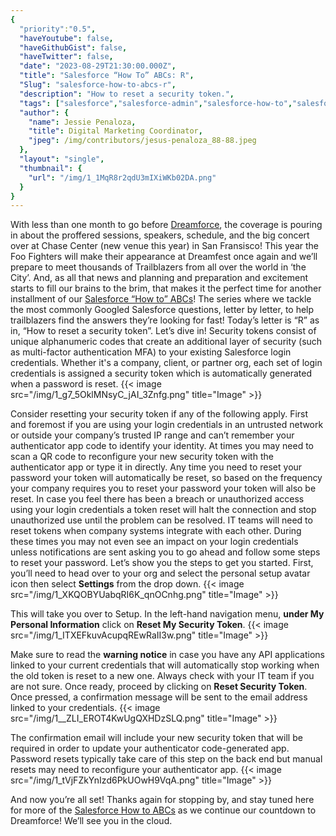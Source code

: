 ```yaml
---
{
  "priority":"0.5",
  "haveYoutube": false,
  "haveGithubGist": false,
  "haveTwitter": false,
  "date": "2023-08-29T21:30:00.000Z",
  "title": "Salesforce “How To” ABCs: R",
  "Slug": "salesforce-how-to-abcs-r",
  "description": "How to reset a security token.",
  "tags": ["salesforce","salesforce-admin","salesforce-how-to","salesforce-how-to-abcs","salesforce-security"],
  "author": {
    "name": Jessie Penaloza,
    "title": Digital Marketing Coordinator,
    "jpeg": /img/contributors/jesus-penaloza_88-88.jpeg
  },
  "layout": "single",
  "thumbnail": {
    "url": "/img/1_1MqR8r2qdU3mIXiWKb02DA.png"
  }
}
---
```

With less than one month to go before [Dreamforce](https://www.salesforce.com/dreamforce/), the coverage is pouring in about the proffered sessions, speakers, schedule, and the big concert over at Chase Center (new venue this year) in San Fransisco! This year the Foo Fighters will make their appearance at Dreamfest once again and we’ll prepare to meet thousands of Trailblazers from all over the world in ‘the City’. And, as all that news and planning and preparation and excitement starts to fill our brains to the brim, that makes it the perfect time for another installment of our [Salesforce “How to” ABCs](https://medium.com/tag/salesforce-how-to-abcs)! The series where we tackle the most commonly Googled Salesforce questions, letter by letter, to help trailblazers find the answers they’re looking for fast!
Today’s letter is “R” as in, “How to reset a security token”. Let’s dive in!
Security tokens consist of unique alphanumeric codes that create an additional layer of security (such as multi-factor authentication MFA) to your existing Salesforce login credentials. Whether it&#39;s a company, client, or partner org, each set of login credentials is assigned a security token which is automatically generated when a password is reset.
{{< image src="/img/1_g7_5OklMNsyC_jAI_3Znfg.png" title="Image" >}}

Consider resetting your security token if any of the following apply. First and foremost if you are using your login credentials in an untrusted network or outside your company’s trusted IP range and can’t remember your authenticator app code to identify your identity. At times you may need to scan a QR code to reconfigure your new security token with the authenticator app or type it in directly.
Any time you need to reset your password your token will automatically be reset, so based on the frequency your company requires you to reset your password your token will also be reset. In case you feel there has been a breach or unauthorized access using your login credentials a token reset will halt the connection and stop unauthorized use until the problem can be resolved.
IT teams will need to reset tokens when company systems integrate with each other. During these times you may not even see an impact on your login credentials unless notifications are sent asking you to go ahead and follow some steps to reset your password.
Let’s show you the steps to get you started.
First, you’ll need to head over to your org and select the personal setup avatar icon then select <strong>Settings</strong> from the drop down.
{{< image src="/img/1_XKQOBYUabqRI6K_qnOCnhg.png" title="Image" >}}

This will take you over to Setup. In the left-hand navigation menu, <strong>under My Personal Information</strong> click on <strong>Reset My Security Token</strong>.
{{< image src="/img/1_ITXEFkuvAcupqREwRaII3w.png" title="Image" >}}

Make sure to read the <strong>warning notice</strong> in case you have any API applications linked to your current credentials that will automatically stop working when the old token is reset to a new one. Always check with your IT team if you are not sure.
Once ready, proceed by clicking on <strong>Reset Security Token</strong>. Once pressed, a confirmation message will be sent to the email address linked to your credentials.
{{< image src="/img/1__ZLI_EROT4KwUgQXHDzSLQ.png" title="Image" >}}

The confirmation email will include your new security token that will be required in order to update your authenticator code-generated app. Password resets typically take care of this step on the back end but manual resets may need to reconfigure your authenticator app.
{{< image src="/img/1_tVjFZkYnIzd6PkUOwH9VqA.png" title="Image" >}}

And now you’re all set!
Thanks again for stopping by, and stay tuned here for more of the [Salesforce How to ABCs](https://medium.com/tag/salesforce-how-to-abcs) as we continue our countdown to Dreamforce!
We’ll see you in the cloud.
